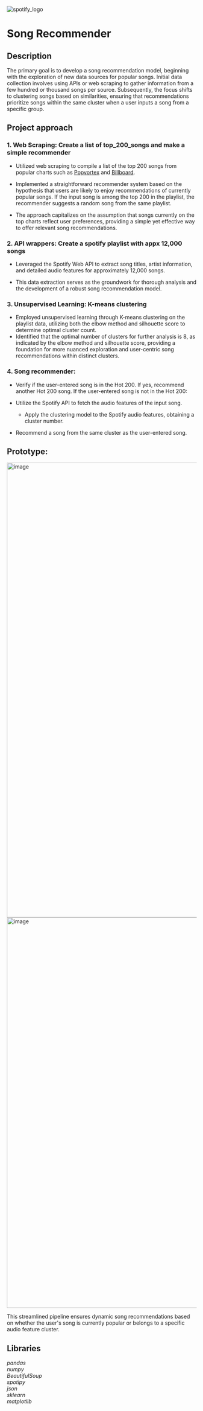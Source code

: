 ![spotify_logo](https://storage.googleapis.com/pr-newsroom-wp/1/2018/11/Spotify_Logo_RGB_Green.png)

# Song Recommender
## Description

The primary goal is to develop a song recommendation model, beginning with the exploration of new data sources for popular songs. Initial data collection involves using APIs or web scraping to gather information from a few hundred or thousand songs per source. Subsequently, the focus shifts to clustering songs based on similarities, ensuring that recommendations prioritize songs within the same cluster when a user inputs a song from a specific group.


## Project approach

### 1. Web Scraping: Create a list of top_200_songs and make a simple recommender

- Utilized web scraping to compile a list of the top 200 songs from popular charts such as [Popvortex](https://www.popvortex.com/music/charts/top-100-songs.php) and [Billboard](https://www.billboard.com/charts/hot-100/).

- Implemented a straightforward recommender system based on the hypothesis that users are likely to enjoy recommendations of currently popular songs. If the input song is among the top 200 in the playlist, the recommender suggests a random song from the same playlist.

- The approach capitalizes on the assumption that songs currently on the top charts reflect user preferences, providing a simple yet effective way to offer relevant song recommendations.
  
### 2. API wrappers: Create a spotify playlist with appx 12,000 songs

- Leveraged the Spotify Web API to extract song titles, artist information, and detailed audio features for approximately 12,000 songs.

- This data extraction serves as the groundwork for thorough analysis and the development of a robust song recommendation model.
  
### 3. Unsupervised Learning: K-means clustering

- Employed unsupervised learning through K-means clustering on the playlist data, utilizing both the elbow method and silhouette score to determine optimal cluster count.
- Identified that the optimal number of clusters for further analysis is 8, as indicated by the elbow method and silhouette score, providing a foundation for more nuanced exploration and user-centric song recommendations within distinct clusters.


### 4. Song recommender: 

- Verify if the user-entered song is in the Hot 200.
  If yes, recommend another Hot 200 song.
  If the user-entered song is not in the Hot 200:

- Utilize the Spotify API to fetch the audio features of the input song.
  - Apply the clustering model to the Spotify audio features, obtaining a cluster number.

- Recommend a song from the same cluster as the user-entered song.

## Prototype: 
<img width="1205" alt="image" src="https://github.com/SuperAmy99/GNOD-Project/assets/124481767/f31ff218-2d43-4f9a-bf90-54179d57e29a">

<img width="1035" alt="image" src="https://github.com/SuperAmy99/GNOD-Project/assets/124481767/357e5764-c688-472d-80bc-a06463267ad8">


This streamlined pipeline ensures dynamic song recommendations based on whether the user's song is currently popular or belongs to a specific audio feature cluster.


## Libraries

*pandas*\
*numpy*\
*BeautifulSoup*\
*spotipy*\
*json*\
*sklearn*\
*matplotlib*


